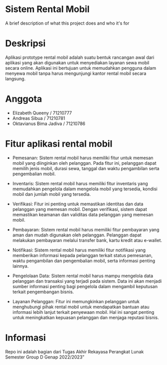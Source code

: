 
# Sistem Rental Mobil

A brief description of what this project does and who it's for

# Deskripsi

Aplikasi prototype rental mobil adalah suatu bentuk rancangan awal dari aplikasi yang akan digunakan untuk menyediakan layanan sewa mobil secara online. Aplikasi ini bertujuan untuk memudahkan pengguna dalam menyewa mobil tanpa harus mengunjungi kantor rental mobil secara langsung.

# Anggota

- Elizabeth Queeny / 71210777
- Andreas Sibua / 71210781
- Oktavianus Bima Jadiva / 71210786

# Fitur aplikasi rental mobil

- Pemesanan: Sistem rental mobil harus memiliki fitur untuk memesan mobil yang diinginkan oleh pelanggan. Pada fitur ini, pelanggan dapat memilih jenis mobil, durasi sewa, tanggal dan waktu pengambilan serta pengembalian mobil.

- Inventaris: Sistem rental mobil harus memiliki fitur inventaris yang memudahkan pengelola dalam mengelola mobil yang tersedia, kondisi mobil dan jumlah mobil yang tersedia.

- Verifikasi: Fitur ini penting untuk memastikan identitas dan data pelanggan yang memesan mobil. Dengan verifikasi, sistem dapat memastikan keamanan dan validitas data pelanggan yang memesan mobil.

- Pembayaran: Sistem rental mobil harus memiliki fitur pembayaran yang aman dan mudah digunakan oleh pelanggan. Pelanggan dapat melakukan pembayaran melalui transfer bank, kartu kredit atau e-wallet.

- Notifikasi: Sistem rental mobil harus memiliki fitur notifikasi yang memberikan informasi kepada pelanggan terkait status pemesanan, waktu pengambilan dan pengembalian mobil, serta informasi penting lainnya.

- Pengelolaan Data: Sistem rental mobil harus mampu mengelola data pelanggan dan transaksi yang terjadi pada sistem. Data ini akan menjadi sumber informasi penting bagi pengelola dalam mengambil keputusan terkait pengembangan bisnis.

- Layanan Pelanggan: Fitur ini memungkinkan pelanggan untuk menghubungi pihak rental mobil untuk mendapatkan bantuan atau informasi lebih lanjut terkait penyewaan mobil. Hal ini sangat penting untuk meningkatkan kepuasan pelanggan dan menjaga reputasi bisnis.

# Informasi

Repo ini adalah bagian dari Tugas Akhir Rekayasa Perangkat Lunak Semester Group D Genap 2022/2023”
